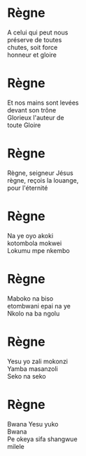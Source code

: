 # Règne  

A celui qui peut nous  
préserve de toutes  
chutes, soit force  
honneur et gloire  

# Règne  

Et nos mains sont levées  
devant son trône  
Glorieux l'auteur de  
toute Gloire  

# Règne  

Règne, seigneur Jésus  
règne, reçois la louange,  
pour l'éternité  

# Règne  

Na ye oyo akoki  
kotombola mokwei  
Lokumu mpe nkembo  

# Règne  

Maboko na biso  
etombwani epai na ye  
Nkolo na ba ngolu  

# Règne  

Yesu yo zali mokonzi  
Yamba masanzoli  
Seko na seko  

# Règne  

Bwana Yesu yuko  
Bwana  
Pe okeya sifa shangwue  
milele  

#   
